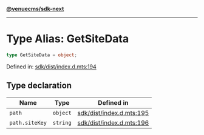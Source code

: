 [**@venuecms/sdk-next**](../Index.md)

***

# Type Alias: GetSiteData

```ts
type GetSiteData = object;
```

Defined in: [sdk/dist/index.d.mts:194](https://github.com/venuecms/sdk/blob/dfe07bbbcbeec8ddfda43f5a7fc98ecc9dc8ce66/packages/sdk/dist/index.d.mts#L194)

## Type declaration

| Name | Type | Defined in |
| ------ | ------ | ------ |
| <a id="path"></a> `path` | `object` | [sdk/dist/index.d.mts:195](https://github.com/venuecms/sdk/blob/dfe07bbbcbeec8ddfda43f5a7fc98ecc9dc8ce66/packages/sdk/dist/index.d.mts#L195) |
| `path.siteKey` | `string` | [sdk/dist/index.d.mts:196](https://github.com/venuecms/sdk/blob/dfe07bbbcbeec8ddfda43f5a7fc98ecc9dc8ce66/packages/sdk/dist/index.d.mts#L196) |
